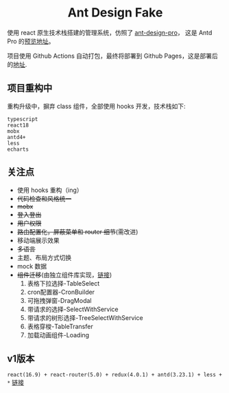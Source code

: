 <h1 align="center">Ant Design Fake</h1>

使用 react 原生技术栈搭建的管理系统，仿照了 [ant-design-pro](https://pro.ant.design)， 这是 Antd Pro 的[预览地址](https://preview.pro.ant.design)。  

项目使用 Github Actions 自动打包，最终将部署到 Github Pages，这是部署后的[地址](https://huyoo.github.io/ant-design-fake).

## 项目重构中
重构升级中，摒弃 class 组件，全部使用 hooks 开发，技术栈如下:
```text
typescript
react18
mobx
antd4+
less
echarts
```

## 关注点
- 使用 hooks 重构（ing）
- ~~代码检查和风格统一~~
- ~~mobx~~
- ~~登入登出~~
- ~~用户权限~~
- ~~路由配置化，屏蔽菜单和 router 细节~~(需改进)
- 移动端展示效果
- ~~多语言~~
- 主题、布局方式切换
- mock 数据
- ~~组件迁移~~(由独立组件库实现，[链接](https://github.com/huyoo/huyoo-ui))
   1. 表格下拉选择-TableSelect 
   2. cron配置器-CronBuilder
   3. 可拖拽弹窗-DragModal
   4. 带请求的选择-SelectWithService
   5. 带请求的树形选择-TreeSelectWithService
   6. 表格穿梭-TableTransfer
   7. 加载动画组件-Loading

## v1版本
```react(16.9) + react-router(5.0) + redux(4.0.1) + antd(3.23.1) + less + *```  [链接](https://github.com/huyoo/ant-pro-of-react/tree/v1)
